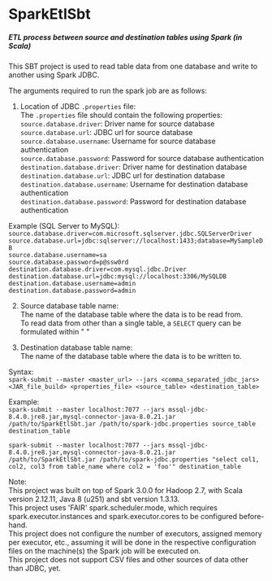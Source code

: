 # SparkEtlSbt  
##### ETL process between source and destination tables using Spark (in Scala)  

This SBT project is used to read table data from one database and write to another using Spark JDBC.  

The arguments required to run the spark job are as follows:  
1) Location of JDBC `.properties` file:  
The `.properties` file should contain the following properties:  
`source.database.driver`:             Driver name for source database  
`source.database.url`:                JDBC url for source database  
`source.database.username`:           Username for source database authentication  
`source.database.password`:           Password for source database authentication  
`destination.database.driver`:        Driver name for destination database  
`destination.database.url`:           JDBC url for destination database  
`destination.database.username`:      Username for destination database authentication  
`destination.database.password`:      Password for destination database authentication  

Example (SQL Server to MySQL):  
`source.database.driver=com.microsoft.sqlserver.jdbc.SQLServerDriver`  
`source.database.url=jdbc:sqlserver://localhost:1433;database=MySampleDB`  
`source.database.username=sa`  
`source.database.password=p@ssw0rd`  
`destination.database.driver=com.mysql.jdbc.Driver`  
`destination.database.url=jdbc:mysql://localhost:3306/MySQLDB`  
`destination.database.username=admin`  
`destination.database.password=admin`  

2) Source database table name:  
The name of the database table where the data is to be read from.  
To read data from other than a single table, a `SELECT` query can be formulated within " "  

3) Destination database table name:  
The name of the database table where the data is to be written to.  

Syntax:  
`spark-submit --master <master_url> --jars <comma_separated_jdbc_jars> <JAR_file_build> <properties_file> <source_table> <destination_table>`  

Example:  
`spark-submit --master localhost:7077 --jars mssql-jdbc-8.4.0.jre8.jar,mysql-connector-java-8.0.21.jar /path/to/SparkEtlSbt.jar /path/to/spark-jdbc.properties source_table destination_table`  

`spark-submit --master localhost:7077 --jars mssql-jdbc-8.4.0.jre8.jar,mysql-connector-java-8.0.21.jar /path/to/SparkEtlSbt.jar /path/to/spark-jdbc.properties "select col1, col2, col3 from table_name where col2 = 'foo'" destination_table`  

Note:  
This project was built on top of Spark 3.0.0 for Hadoop 2.7, with Scala version 2.12.11, Java 8 (u251) and sbt version 1.3.13.  
This project uses 'FAIR' spark.scheduler.mode, which requires spark.executor.instances and spark.executor.cores to be configured before-hand.  
This project does not configure the number of executors, assigned memory per executor, etc., assuming it will be done in the respective configuration files on the machine(s) the Spark job will be executed on.  
This project does not support CSV files and other sources of data other than JDBC, yet.  
